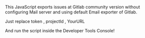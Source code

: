 This JavaScript exports issues at Gitlab community version without
configuring Mail server and using default Email exporter of Gitlab.

Just replace token , projectId , YourURL

And run the script inside the Developer Tools Console!
